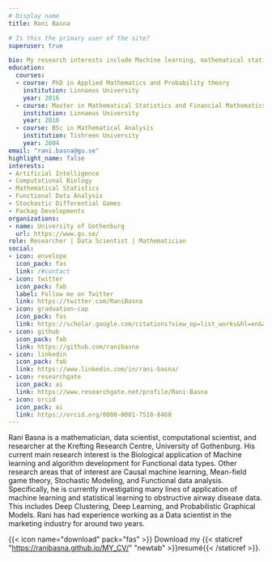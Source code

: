 ```yaml
---
# Display name
title: Rani Basna

# Is this the primary user of the site?
superuser: true

bio: My research interests include Machine learning, mathematical statistics, Mean field game theory, functional data analysis.
education:
  courses:
  - course: PhD in Applied Mathematics and Probability theory
    institution: Linnaeus University
    year: 2016
  - course: Master in Mathematical Statistics and Financial Mathematics
    institution: Linnaeus University
    year: 2010
  - course: BSc in Mathematical Analysis
    institution: Tishreen University
    year: 2004
email: "rani.basna@gu.se"
highlight_name: false
interests:
- Artificial Intelligence
- Computational Biology
- Mathematical Statistics
- Functional Data Analysis
- Stochastic Differential Games
- Packag Developments
organizations:
- name: University of Gothenburg
  url: https://www.gu.se/
role: Researcher | Data Scientist | Mathematician
social:
- icon: envelope
  icon_pack: fas
  link: /#contact
- icon: twitter
  icon_pack: fab
  label: Follow me on Twitter
  link: https://twitter.com/RaniBasna
- icon: graduation-cap
  icon_pack: fas
  link: https://scholar.google.com/citations?view_op=list_works&hl=en&authuser=1&user=i4ajcMcAAAAJ&gmla=AJsN-F4VAmR_gzgCMs2wSjNnPH6lXRMeUj3C_03qY965Vb9I1wrHZ3EygZqUZva9jqKxbJX_9YBdliOxOaepsP8xFrBUMuPZkK8xwo4VU1DMc0v05B7B4QI
- icon: github
  icon_pack: fab
  link: https://github.com/ranibasna
- icon: linkedin
  icon_pack: fab
  link: https://www.linkedin.com/in/rani-basna/
- icon: researchgate
  icon_pack: ai
  link: https://www.researchgate.net/profile/Rani-Basna
- icon: orcid
  icon_pack: ai
  link: https://orcid.org/0000-0001-7510-8460
---
```


Rani Basna is a mathematician, data scientist, computational scientist, and researcher at the Krefting Research Centre, University of Gothenburg. His current main research interest is the Biological application of Machine learning and algorithm development for Functional data types. Other research areas that of interest are Causal machine learning, Mean-field game theory, Stochastic Modeling, and Functional data analysis. Specifically, he is currently investigating many lines of application of machine learning and statistical learning to obstructive airway disease data. This includes Deep Clustering, Deep Learning, and Probabilistic Graphical Models. Rani has had experience working as a Data scientist in the marketing industry for around two years.

{{< icon name="download" pack="fas" >}} Download my {{< staticref "https://ranibasna.github.io/MY_CV/" "newtab" >}}resumé{{< /staticref >}}.
